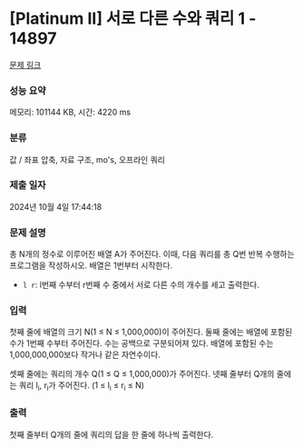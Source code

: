 # [Platinum II] 서로 다른 수와 쿼리 1 - 14897 

[문제 링크](https://www.acmicpc.net/problem/14897) 

### 성능 요약

메모리: 101144 KB, 시간: 4220 ms

### 분류

값 / 좌표 압축, 자료 구조, mo's, 오프라인 쿼리

### 제출 일자

2024년 10월 4일 17:44:18

### 문제 설명

<p>총 N개의 정수로 이루어진 배열 A가 주어진다. 이때, 다음 쿼리를 총 Q번 반복 수행하는 프로그램을 작성하시오. 배열은 1번부터 시작한다.</p>

<ul>
	<li><code>l r</code>: l번째 수부터 r번째 수 중에서 서로 다른 수의 개수를 세고 출력한다.</li>
</ul>

### 입력 

 <p>첫째 줄에 배열의 크기 N(1 ≤ N ≤ 1,000,000)이 주어진다. 둘째 줄에는 배열에 포함된 수가 1번째 수부터 주어진다. 수는 공백으로 구분되어져 있다. 배열에 포함된 수는 1,000,000,000보다 작거나 같은 자연수이다.</p>

<p>셋째 줄에는 쿼리의 개수 Q(1 ≤ Q ≤ 1,000,000)가 주어진다. 넷째 줄부터 Q개의 줄에는 쿼리 l<sub>i</sub>, r<sub>i</sub>가 주어진다. (1 ≤ l<sub>i</sub> ≤ r<sub>i</sub> ≤ N)</p>

### 출력 

 <p>첫째 줄부터 Q개의 줄에 쿼리의 답을 한 줄에 하나씩 출력한다.</p>

